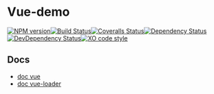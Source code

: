 # Vue-demo

[![NPM version][npm-image]][npm-url][![Build Status][travis-image]][travis-url][![Coveralls Status][coveralls-image]][coveralls-url][![Dependency Status][depstat-image]][depstat-url][![DevDependency Status][depstat-dev-image]][depstat-dev-url][![XO code style][codestyle-image]][codestyle-url]

[npm-url]: https://npmjs.org/package/test-vue
[npm-image]: http://img.shields.io/npm/v/test-vue.svg?style=flat-square

[travis-url]: https://travis-ci.org/inside-demo/test-vue
[travis-image]: http://img.shields.io/travis/inside-demo/test-vue.svg?style=flat-square

[coveralls-url]: https://coveralls.io/r/inside-demo/test-vue
[coveralls-image]: http://img.shields.io/coveralls/inside-demo/test-vue.svg?style=flat-square

[depstat-url]: https://david-dm.org/inside-demo/test-vue
[depstat-image]: https://david-dm.org/inside-demo/test-vue.svg?style=flat-square

[depstat-dev-url]: https://david-dm.org/inside-demo/test-vue
[depstat-dev-image]: https://david-dm.org/inside-demo/test-vue/dev-status.svg?style=flat-square

[codestyle-url]: https://github.com/sindresorhus/xo
[codestyle-image]: https://img.shields.io/badge/code_style-XO-5ed9c7.svg?style=flat-square

## Docs
- [doc vue](http://vuejs.org/)
- [doc vue-loader](http://vuejs.github.io/vue-loader/index.html)
